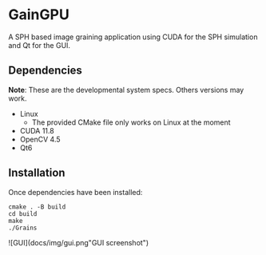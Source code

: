 # GainGPU
A SPH based image graining application using CUDA for the SPH simulation and Qt for the GUI.

## Dependencies
**Note**: These are the developmental system specs. Others versions may work.

* Linux
    * The provided CMake file only works on Linux at the moment
* CUDA 11.8
* OpenCV 4.5
* Qt6

## Installation
Once dependencies have been installed:
```
cmake . -B build
cd build
make
./Grains
```
![GUI](docs/img/gui.png"GUI screenshot")